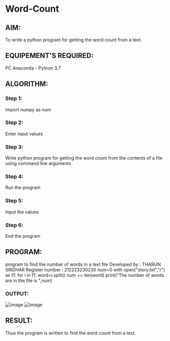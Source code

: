 # Word-Count
## AIM:
To write a python program for getting the word count from a text.
## EQUIPEMENT'S REQUIRED: 
PC
Anaconda - Python 3.7
## ALGORITHM: 
### Step 1:
Import numpy as num
### Step 2: 
Enter input values
### Step 3: 
Write python program for getting the word count from the contents of a file using
command line arguments
### Step 4:  
Run the program
### Step 5: 
Input the values
### Step 6: 
End the program
## PROGRAM:
program to find the number of words in a text file
Developed by : THARUN SRIDHAR 
Register number : 212223230230
num=0
with open("story.txt","r") as f1:
for i in f1:
word=i.split()
num += len(word)
print("The number of words are in the file is ",num)




### OUTPUT:
![image](https://github.com/Tharun0707/Word-Count/assets/145548496/631c3b2b-8988-476c-bc8b-33594057cd2b)
![image](https://github.com/Tharun0707/Word-Count/assets/145548496/cf7be036-9cd0-448e-a88d-02eb06612181)





## RESULT:
Thus the program is written to find the word count from a text.
